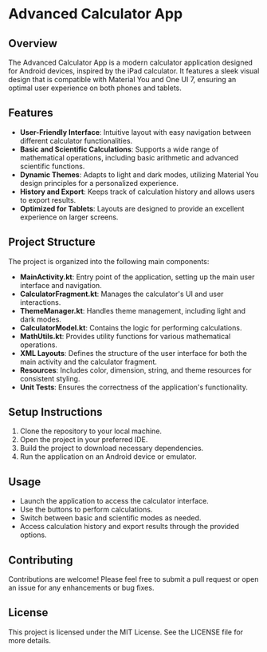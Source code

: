# Advanced Calculator App

## Overview
The Advanced Calculator App is a modern calculator application designed for Android devices, inspired by the iPad calculator. It features a sleek visual design that is compatible with Material You and One UI 7, ensuring an optimal user experience on both phones and tablets.

## Features
- **User-Friendly Interface**: Intuitive layout with easy navigation between different calculator functionalities.
- **Basic and Scientific Calculations**: Supports a wide range of mathematical operations, including basic arithmetic and advanced scientific functions.
- **Dynamic Themes**: Adapts to light and dark modes, utilizing Material You design principles for a personalized experience.
- **History and Export**: Keeps track of calculation history and allows users to export results.
- **Optimized for Tablets**: Layouts are designed to provide an excellent experience on larger screens.

## Project Structure
The project is organized into the following main components:

- **MainActivity.kt**: Entry point of the application, setting up the main user interface and navigation.
- **CalculatorFragment.kt**: Manages the calculator's UI and user interactions.
- **ThemeManager.kt**: Handles theme management, including light and dark modes.
- **CalculatorModel.kt**: Contains the logic for performing calculations.
- **MathUtils.kt**: Provides utility functions for various mathematical operations.
- **XML Layouts**: Defines the structure of the user interface for both the main activity and the calculator fragment.
- **Resources**: Includes color, dimension, string, and theme resources for consistent styling.
- **Unit Tests**: Ensures the correctness of the application's functionality.

## Setup Instructions
1. Clone the repository to your local machine.
2. Open the project in your preferred IDE.
3. Build the project to download necessary dependencies.
4. Run the application on an Android device or emulator.

## Usage
- Launch the application to access the calculator interface.
- Use the buttons to perform calculations.
- Switch between basic and scientific modes as needed.
- Access calculation history and export results through the provided options.

## Contributing
Contributions are welcome! Please feel free to submit a pull request or open an issue for any enhancements or bug fixes.

## License
This project is licensed under the MIT License. See the LICENSE file for more details.
